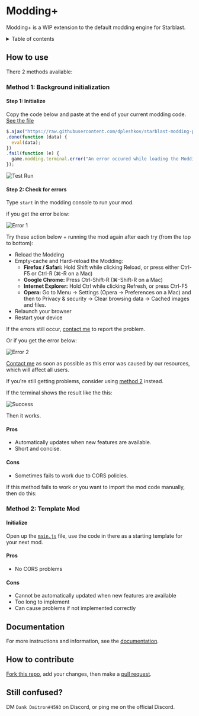 # Modding+

Modding+ is a WIP extension to the default modding engine for Starblast. 

<details>
  <summary markdown="span">Table of contents</summary>
     
  **[How to use](#how-to-use)**
  
  <details>
    <summary markdown="span">Contents</summary>
 
   * **[Method 1: Background initialization](#method-1-background-initialization)**
    
   * **[Method 2: Template Mod](#method-2-template-mod)**
   
  </details>
  
  **[Documentation](#documentation)**
   
  **[How to contribute](#how-to-contribute)**
  
  **[Still confused?](#still-confused)**
</details>

## How to use

There 2 methods available:

### Method 1: Background initialization

#### Step 1: Initialize

Copy the code below and paste at the end of your current modding code. [See the file](/init.js)
```js
$.ajax("https://raw.githubusercontent.com/dpleshkov/starblast-modding-plus/master/config.js")
.done(function (data) {
  eval(data);
})
.fail(function (e) {
  game.modding.terminal.error("An error occured while loading the Modding+ extensions!");
});
```
![Test Run](https://raw.githubusercontent.com/Bhpsngum/img-src/master/TestRunModdingPlus.PNG)
#### Step 2: Check for errors

Type `start` in the modding console to run your mod.

if you get the error below:

![Error 1](https://raw.githubusercontent.com/Bhpsngum/img-src/master/ModdingPlusError1.png)

Try these action below + running the mod again after each try (from the top to bottom):
* Reload the Modding
* Empty-cache and Hard-reload the Modding:
  * **Firefox / Safari:** Hold Shift while clicking Reload, or press either Ctrl-F5 or Ctrl-R (⌘-R on a Mac)
  * **Google Chrome:** Press Ctrl-Shift-R (⌘-Shift-R on a Mac)
  * **Internet Explorer:** Hold Ctrl while clicking Refresh, or press Ctrl-F5
  * **Opera:** Go to Menu → Settings (Opera → Preferences on a Mac) and then to Privacy & security → Clear browsing data → Cached images and files.
* Relaunch your browser
* Restart your device

If the errors still occur, [contact me](#still-confused) to report the problem.

Or if you get the error below:

![Error 2](https://raw.githubusercontent.com/Bhpsngum/img-src/master/ModdingPlusError2.png)

[Contact me](#still-confused) as soon as possible as this error was caused by our resources, which will affect all users.

If you're still getting problems, consider using [method 2](#method-2-template-mod) instead.

If the terminal shows the result like the this:

![Success](https://raw.githubusercontent.com/Bhpsngum/img-src/master/ModdingPlusSuccess.PNG)

Then it works.

#### Pros
* Automatically updates when new features are available.
* Short and concise.
#### Cons
* Sometimes fails to work due to CORS policies.

If this method fails to work or you want to import the mod code manually, then do this:

### Method 2: Template Mod

#### Initialize
Open up the [`main.js`](/main.js) file, use the code in there as a starting template for your next mod.
#### Pros
* No CORS problems
#### Cons
* Cannot be automatically updated when new features are available
* Too long to implement
* Can cause problems if not implemented correctly

## Documentation

For more instructions and information, see the [documentation](/docs.md).

## How to contribute

[Fork this repo](https://github.com/dpleshkov/starblast-modding-plus/fork), add your changes, then make a [pull request](https://github.com/dpleshkov/starblast-modding-plus/pulls).


## Still confused?

DM `Dank Dmitron#4593` on Discord, or ping me on the official Discord.
